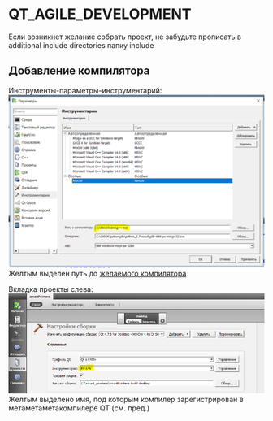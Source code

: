 # QT_AGILE_DEVELOPMENT

Если возникнет желание собрать проект, не забудьте прописать в additional include directories папку include

## Добавление компилятора

Инструменты-параметры-инструментарий: 
![QT_STATIC_DESCRIPTOR_COMPILER_PREFERENCES](QT_COMPILER_PREFERENCES.PNG)
Желтым выделен путь до [желаемого компилятора](https://sourceforge.net/projects/mingw-w64/files/Toolchains%20targetting%20Win32/Personal%20Builds/mingw-builds/6.3.0/)

Вкладка проекты слева:
![QT_STATIC_DESCRIPTOR_PROJECT_SETTINGS](QT_PROJECT_SETTINGS.PNG)
Желтым выделено имя, под которым компилер зарегистрирован в метаметаметакомпилере QT (см. пред.)

